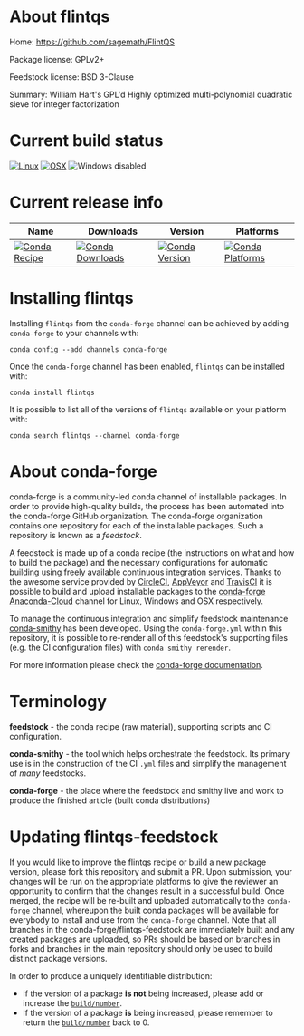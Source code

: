 About flintqs
=============

Home: https://github.com/sagemath/FlintQS

Package license: GPLv2+

Feedstock license: BSD 3-Clause

Summary: William Hart's GPL'd Highly optimized multi-polynomial quadratic sieve for integer factorization



Current build status
====================

[![Linux](https://img.shields.io/circleci/project/github/conda-forge/flintqs-feedstock/master.svg?label=Linux)](https://circleci.com/gh/conda-forge/flintqs-feedstock)
[![OSX](https://img.shields.io/travis/conda-forge/flintqs-feedstock/master.svg?label=macOS)](https://travis-ci.org/conda-forge/flintqs-feedstock)
![Windows disabled](https://img.shields.io/badge/Windows-disabled-lightgrey.svg)

Current release info
====================

| Name | Downloads | Version | Platforms |
| --- | --- | --- | --- |
| [![Conda Recipe](https://img.shields.io/badge/recipe-flintqs-green.svg)](https://anaconda.org/conda-forge/flintqs) | [![Conda Downloads](https://img.shields.io/conda/dn/conda-forge/flintqs.svg)](https://anaconda.org/conda-forge/flintqs) | [![Conda Version](https://img.shields.io/conda/vn/conda-forge/flintqs.svg)](https://anaconda.org/conda-forge/flintqs) | [![Conda Platforms](https://img.shields.io/conda/pn/conda-forge/flintqs.svg)](https://anaconda.org/conda-forge/flintqs) |

Installing flintqs
==================

Installing `flintqs` from the `conda-forge` channel can be achieved by adding `conda-forge` to your channels with:

```
conda config --add channels conda-forge
```

Once the `conda-forge` channel has been enabled, `flintqs` can be installed with:

```
conda install flintqs
```

It is possible to list all of the versions of `flintqs` available on your platform with:

```
conda search flintqs --channel conda-forge
```


About conda-forge
=================

conda-forge is a community-led conda channel of installable packages.
In order to provide high-quality builds, the process has been automated into the
conda-forge GitHub organization. The conda-forge organization contains one repository
for each of the installable packages. Such a repository is known as a *feedstock*.

A feedstock is made up of a conda recipe (the instructions on what and how to build
the package) and the necessary configurations for automatic building using freely
available continuous integration services. Thanks to the awesome service provided by
[CircleCI](https://circleci.com/), [AppVeyor](http://www.appveyor.com/)
and [TravisCI](https://travis-ci.org/) it is possible to build and upload installable
packages to the [conda-forge](https://anaconda.org/conda-forge)
[Anaconda-Cloud](http://docs.anaconda.org/) channel for Linux, Windows and OSX respectively.

To manage the continuous integration and simplify feedstock maintenance
[conda-smithy](http://github.com/conda-forge/conda-smithy) has been developed.
Using the ``conda-forge.yml`` within this repository, it is possible to re-render all of
this feedstock's supporting files (e.g. the CI configuration files) with ``conda smithy rerender``.

For more information please check the [conda-forge documentation](https://conda-forge.org/docs/).

Terminology
===========

**feedstock** - the conda recipe (raw material), supporting scripts and CI configuration.

**conda-smithy** - the tool which helps orchestrate the feedstock.
                   Its primary use is in the construction of the CI ``.yml`` files
                   and simplify the management of *many* feedstocks.

**conda-forge** - the place where the feedstock and smithy live and work to
                  produce the finished article (built conda distributions)


Updating flintqs-feedstock
==========================

If you would like to improve the flintqs recipe or build a new
package version, please fork this repository and submit a PR. Upon submission,
your changes will be run on the appropriate platforms to give the reviewer an
opportunity to confirm that the changes result in a successful build. Once
merged, the recipe will be re-built and uploaded automatically to the
`conda-forge` channel, whereupon the built conda packages will be available for
everybody to install and use from the `conda-forge` channel.
Note that all branches in the conda-forge/flintqs-feedstock are
immediately built and any created packages are uploaded, so PRs should be based
on branches in forks and branches in the main repository should only be used to
build distinct package versions.

In order to produce a uniquely identifiable distribution:
 * If the version of a package **is not** being increased, please add or increase
   the [``build/number``](http://conda.pydata.org/docs/building/meta-yaml.html#build-number-and-string).
 * If the version of a package **is** being increased, please remember to return
   the [``build/number``](http://conda.pydata.org/docs/building/meta-yaml.html#build-number-and-string)
   back to 0.
